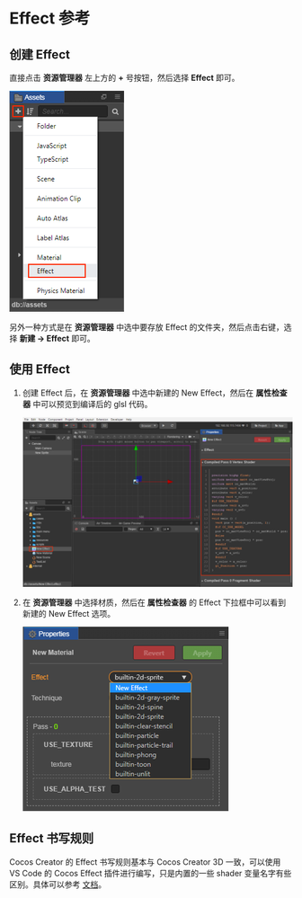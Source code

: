 # Effect 参考

## 创建 Effect

直接点击 **资源管理器** 左上方的 **+** 号按钮，然后选择 **Effect** 即可。

![](./material/create-effect.png)

另外一种方式是在 **资源管理器** 中选中要存放 Effect 的文件夹，然后点击右键，选择 **新建 -> Effect** 即可。

## 使用 Effect

1. 创建 Effect 后，在 **资源管理器** 中选中新建的 New Effect，然后在 **属性检查器** 中可以预览到编译后的 glsl 代码。

    ![](./material/effect-preview.png)

2. 在 **资源管理器** 中选择材质，然后在 **属性检查器** 的 Effect 下拉框中可以看到新建的 New Effect 选项。

    ![](./material/use-effect.png)

## Effect 书写规则

Cocos Creator 的 Effect 书写规则基本与 Cocos Creator 3D 一致，可以使用 VS Code 的 Cocos Effect 插件进行编写，只是内置的一些 shader 变量名字有些区别。具体可以参考 [文档](https://docs.cocos.com/creator3d/manual/zh/material-system/effect-syntax.html)。
